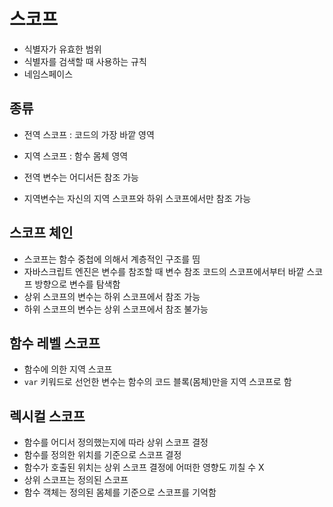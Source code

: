 #	스코프

- 식별자가 유효한 범위
- 식별자를 검색할 때 사용하는 규칙
- 네임스페이스



##	종류

- 전역 스코프 : 코드의 가장 바깥 영역
- 지역 스코프 : 함수 몸체 영역

- 전역 변수는 어디서든 참조 가능
- 지역변수는 자신의 지역 스코프와 하위 스코프에서만 참조 가능



##	스코프 체인

- 스코프는 함수 중첩에 의해서 계층적인 구조를 띰
- 자바스크립트 엔진은 변수를 참조할 때 변수 참조 코드의 스코프에서부터 바깥 스코프 방향으로 변수를 탐색함
- 상위 스코프의 변수는 하위 스코프에서 참조 가능
- 하위 스코프의 변수는 상위 스코프에서 참조 불가능



##	함수 레벨 스코프

- 함수에 의한 지역 스코프
- `var` 키워드로 선언한 변수는 함수의 코드 블록(몸체)만을 지역 스코프로 함



##	렉시컬 스코프

- 함수를 어디서 정의했는지에 따라 상위 스코프 결정
- 함수를 정의한 위치를 기준으로 스코프 결정
- 함수가 호출된 위치는 상위 스코프 결정에 어떠한 영향도 끼칠 수 X
- 상위 스코프는 정의된 스코프
- 함수 객체는 정의된 몸체를 기준으로 스코프를 기억함

